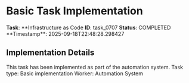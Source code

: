 # Basic Task Implementation

**Task**: **Infrastructure as Code
**ID**: task_0707
**Status**: COMPLETED
**Timestamp\*\*: 2025-09-18T22:48:28.298427

## Implementation Details

This task has been implemented as part of the automation system.
Task type: Basic implementation
Worker: Automation System
